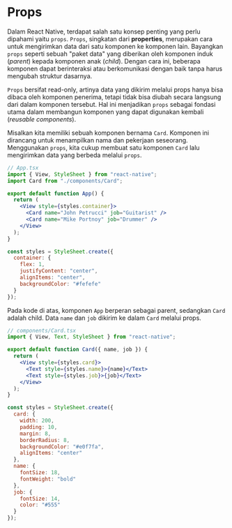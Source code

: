 # Props

Dalam React Native, terdapat salah satu konsep penting yang perlu dipahami yaitu `props`. `Props`, singkatan dari **properties**, merupakan cara untuk mengirimkan data dari satu komponen ke komponen lain. Bayangkan `props` seperti sebuah "paket data" yang diberikan oleh komponen induk (*parent*) kepada komponen anak (*child*). Dengan cara ini, beberapa komponen dapat berinteraksi atau berkomunikasi dengan baik tanpa harus mengubah struktur dasarnya.

`Props` bersifat read-only, artinya data yang dikirim melalui props hanya bisa dibaca oleh komponen penerima, tetapi tidak bisa diubah secara langsung dari dalam komponen tersebut. Hal ini menjadikan `props` sebagai fondasi utama dalam membangun komponen yang dapat digunakan kembali (*reusable components*).

Misalkan kita memiliki sebuah komponen bernama `Card`. Komponen ini dirancang untuk menampilkan nama dan pekerjaan seseorang. Menggunakan `props`, kita cukup membuat satu komponen `Card` lalu mengirimkan data yang berbeda melalui `props`.

```jsx
// App.tsx
import { View, StyleSheet } from "react-native";
import Card from "./components/Card";

export default function App() {
  return (
    <View style={styles.container}>
      <Card name="John Petrucci" job="Guitarist" />
      <Card name="Mike Portnoy" job="Drummer" />
    </View>
  );
}

const styles = StyleSheet.create({
  container: {
    flex: 1,
    justifyContent: "center",
    alignItems: "center",
    backgroundColor: "#fefefe"
  }
});
```

Pada kode di atas, komponen `App` berperan sebagai parent, sedangkan `Card` adalah child. Data `name` dan `job` dikirim ke dalam `Card` melalui props.

```jsx
// components/Card.tsx
import { View, Text, StyleSheet } from "react-native";

export default function Card({ name, job }) {
  return (
    <View style={styles.card}>
      <Text style={styles.name}>{name}</Text>
      <Text style={styles.job}>{job}</Text>
    </View>
  );
}

const styles = StyleSheet.create({
  card: {
    width: 200,
    padding: 10,
    margin: 8,
    borderRadius: 8,
    backgroundColor: "#e0f7fa",
    alignItems: "center"
  },
  name: {
    fontSize: 18,
    fontWeight: "bold"
  },
  job: {
    fontSize: 14,
    color: "#555"
  }
});

```
